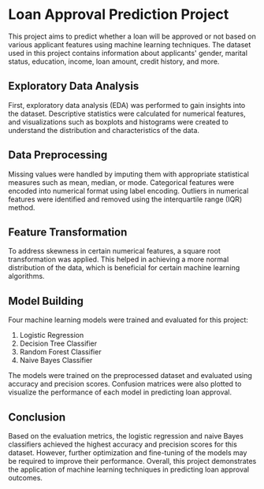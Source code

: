 # Loan Approval Prediction Project

This project aims to predict whether a loan will be approved or not based on various applicant features using machine learning techniques. The dataset used in this project contains information about applicants' gender, marital status, education, income, loan amount, credit history, and more.

## Exploratory Data Analysis

First, exploratory data analysis (EDA) was performed to gain insights into the dataset. Descriptive statistics were calculated for numerical features, and visualizations such as boxplots and histograms were created to understand the distribution and characteristics of the data.

## Data Preprocessing

Missing values were handled by imputing them with appropriate statistical measures such as mean, median, or mode. Categorical features were encoded into numerical format using label encoding. Outliers in numerical features were identified and removed using the interquartile range (IQR) method.

## Feature Transformation

To address skewness in certain numerical features, a square root transformation was applied. This helped in achieving a more normal distribution of the data, which is beneficial for certain machine learning algorithms.

## Model Building

Four machine learning models were trained and evaluated for this project:

1. Logistic Regression
2. Decision Tree Classifier
3. Random Forest Classifier
4. Naive Bayes Classifier

The models were trained on the preprocessed dataset and evaluated using accuracy and precision scores. Confusion matrices were also plotted to visualize the performance of each model in predicting loan approval.

## Conclusion

Based on the evaluation metrics, the logistic regression and naive Bayes classifiers achieved the highest accuracy and precision scores for this dataset. However, further optimization and fine-tuning of the models may be required to improve their performance. Overall, this project demonstrates the application of machine learning techniques in predicting loan approval outcomes.
